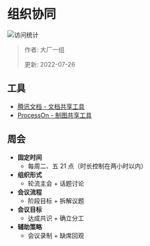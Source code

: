 # 组织协同

![访问统计](https://visitor-badge.glitch.me/badge?page_id=senlypan.cloudgaming.02-organizational-collaboration&left_color=blue&right_color=red)

> 作者: 大厂一组
>
> 更新: 2022-07-26

## 工具
    
- [腾讯文档 - 文档共享工具](https://docs.qq.com/desktop)
- [ProcessOn - 制图共享工具](https://www.processon.com/)

## 周会

- **固定时间**
    - 每周二、五 21 点（时长控制在两小时以内）
- **组织形式**
    - 轮流主会 + 话题讨论
- **会议流程**
    - 阶段目标 + 拆解议题
- **会议目标**
    - 达成共识 + 确立分工
- **辅助策略**
    - 会议录制 + 缺席回观







